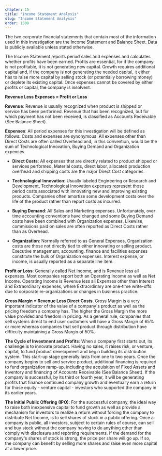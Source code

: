 ```yaml
---
chapter: 15
title: "Income Statement Analysis"
slug: "Income Statement Analysis"
order: 1509
---
```


The two corporate financial statements that contain most of the information used in this investigation are the Income Statement and Balance Sheet. Data is publicly available unless stated otherwise.

The Income Statement reports period sales and expenses and calculates whether profits have been earned. Profits are essential, for if the company is not profitable, it is not generating new capital. Growth requires additional capital and, if the company is not generating the needed capital, it either has to raise more capital by selling stock (or potentially borrowing money) or deplete its existing capital. Once expenses cannot be covered by either profits or capital, the company is insolvent.

**Revenue Less Expenses = Profit or Loss**

**Revenue**: Revenue is usually recognized when product is shipped or service has been performed. Revenue that has been recognized, but for which payment has not been received, is classified as Accounts Receivable (See Balance Sheet).

**Expenses**: All period expenses for this investigation will be defined as follows: Costs and expenses are synonymous. All expenses other than Direct Costs are often called Overhead and, in this convention, would be the sum of Technological Innovation, Buying Demand and Organization expenses.

- **Direct Costs**: All expenses that are directly related to product shipped or services performed. Material costs, direct labor, allocated production overhead and shipping costs are the major Direct Cost categories.

- **Technological Innovation**: Usually labeled Engineering or Research and Development, Technological Innovation expenses represent those period costs associated with innovating new and improving existing products. Companies often amortize some development costs over the life of the product rather than report costs as incurred.

- **Buying Demand**: All Sales and Marketing expenses. Unfortunately, over time accounting conventions have changed and some Buying Demand costs have been combined with Organization expenses. Likewise, commissions paid on sales are often reported as Direct Costs rather than as Overhead.

- **Organization**: Normally referred to as General Expenses, Organization costs are those not directly tied to either innovating or selling product. Executive management, accounting, finance and facilities expenses constitute the bulk of Organization expenses. Interest expense, or income, is usually reported as a separate line item.

**Profit or Loss**: Generally called Net Income, and is Revenue less all expenses. Most companies report both an Operating Income as well as Net Income. Operating Income is Revenue less all Expenses other than Interest and Extraordinary expenses, where Extraordinary are one-time write-offs due to corporate re-organizations or changes in business practice.

**Gross Margin = Revenue Less Direct Costs**. Gross Margin is a very important indicator of the value of a company's product as well as the pricing freedom a company has. The higher the Gross Margin the more value provided and freedom in pricing. As a general rule, companies that sell systems direct to end user customers will have a Gross Margin of 65% or more whereas companies that sell product through distribution have difficulty maintaining a Gross Margin of 50%.

**The Cycle of Investment and Profits**: When a company first starts out, its challenge is to innovate product. Having no sales, it raises risk, or venture, capital, to fund product development and begin building its distribution system. This start-up stage generally lasts from one to two years. Once the company begins to sell and service product, additional financing is required to fund organization ramp-up, including the acquisition of Fixed Assets and Inventory and financing of Accounts Receivable (See Balance Sheet). If the company is successful, by its third or fourth year, it will be generating profits that finance continued company growth and eventually earn a return for those equity - venture capital - investors who supported the company in its earlier years.

**The Initial Public Offering (IPO)**: For the successful company, the ideal way to raise both inexpensive capital to fund growth as well as provide a mechanism for investors to realize a return without forcing the company to distribute Net Income, is to sell shares of stock in a public offering. Once a company is public, all investors, subject to certain rules of course, can sell and buy stock without the company having to do anything other than comply with disclosure and reporting requirements. If the demand for the company's shares of stock is strong, the price per share will go up. If so, the company can benefit by selling more shares and raise even more capital at a lower price.
